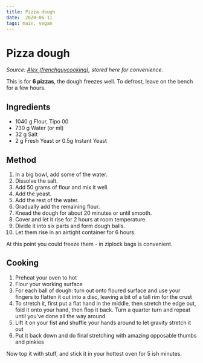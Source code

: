 ```yaml
---
title: Pizza dough
date:  2020-06-11
tags: main, vegan
---
```

# Pizza dough

_Source: [Alex
(frenchguycooking)](http://www.frenchguycooking.com/recipe/my-super-legit-pizza-dough),
stored here for convenience._

This is for **6 pizzas**, the dough freezes well.  To defrost, leave on
the bench for a few hours.

## Ingredients

* 1040 g Flour, Tipo 00
* 730 g Water (or ml)
* 32 g Salt
* 2 g Fresh Yeast *or* 0.5g Instant Yeast


## Method

1. In a big bowl, add some of the water.
1. Dissolve the salt.
1. Add 50 grams of flour and mix it well.
1. Add the yeast.
1. Add the rest of the water.
1. Gradually add the remaining flour.
1. Knead the dough for about 20 minutes or until smooth.
1. Cover and let it rise for 2 hours at room temperature.
1. Divide it into six parts and form dough balls.
1. Let them rise in an airtight container for 6 hours.

At this point you could freeze them - in ziplock bags is convenient.

## Cooking

1. Preheat your oven to hot
2. Flour your working surface
3. For each ball of dough: turn out onto floured surface and use your
   fingers to flatten it out into a disc, leaving a bit of a tall rim
   for the crust
4. To stretch it, first put a flat hand in the middle, then stretch
   the edge out, fold it onto your hand, then flop it back.  Turn a
   quarter turn and repeat until you've done all the way around
5. Lift it on your fist and shuffle your hands around to let gravity
   stretch it out
6. Put it back down and do final stretching with amazing opposable
   thumbs and pinkies

Now top it with stuff, and stick it in your hottest oven for 5 ish
minutes.
